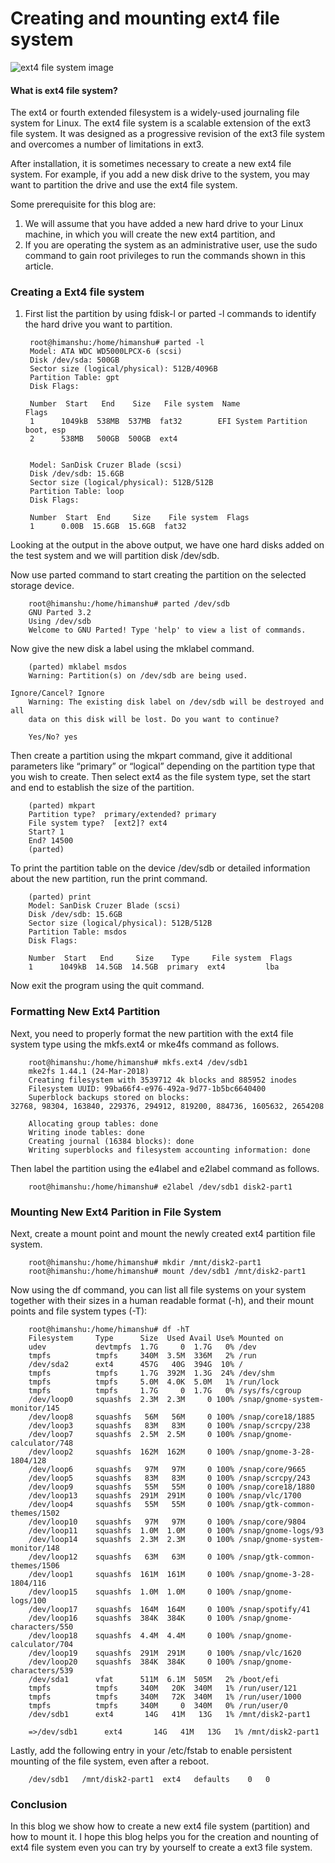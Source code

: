 # Creating and mounting ext4 file system
![ext4 file system image](https://github.com/official-himanshu/LinuxBlog/blob/master/file_system_linux_ext4.png)
#### What is ext4 file system?
The ext4 or fourth extended filesystem is a widely-used journaling file system for Linux. The ext4 file system is a scalable extension of the ext3 file system. It was designed as a progressive revision of the ext3 file system and overcomes a number of limitations in ext3.

After installation, it is sometimes necessary to create a new ext4 file system. For example, if you add a new disk drive to the system, you may want to partition the drive and use the ext4 file system.

Some prerequisite for this blog are:
1. We will assume that you have added a new hard drive to your Linux machine, in which you will create the new ext4 partition, and
2. If you are operating the system as an administrative user, use the sudo command to gain root privileges to run the commands shown in this article.


### Creating a Ext4 file system

1. First list the partition by using fdisk-l or parted -l commands to identify the hard drive you want to partition.

        root@himanshu:/home/himanshu# parted -l
        Model: ATA WDC WD5000LPCX-6 (scsi)
        Disk /dev/sda: 500GB
        Sector size (logical/physical): 512B/4096B
        Partition Table: gpt
        Disk Flags: 

        Number  Start   End    Size   File system  Name                  Flags
        1      1049kB  538MB  537MB  fat32        EFI System Partition  boot, esp
        2      538MB   500GB  500GB  ext4


        Model: SanDisk Cruzer Blade (scsi)
        Disk /dev/sdb: 15.6GB
        Sector size (logical/physical): 512B/512B
        Partition Table: loop
        Disk Flags: 

        Number  Start  End     Size    File system  Flags
        1      0.00B  15.6GB  15.6GB  fat32


Looking at the output in the above output, we have one hard disks added on the test system and we will partition disk /dev/sdb.


Now use parted command to start creating the partition on the selected storage device.

        root@himanshu:/home/himanshu# parted /dev/sdb
        GNU Parted 3.2
        Using /dev/sdb
        Welcome to GNU Parted! Type 'help' to view a list of commands.
        
Now give the new disk a label using the mklabel command.

        (parted) mklabel msdos
        Warning: Partition(s) on /dev/sdb are being used.
                                                                                                                                                                           Ignore/Cancel? Ignore   
        Warning: The existing disk label on /dev/sdb will be destroyed and all
        data on this disk will be lost. Do you want to continue?
                                                                                                                                               
        Yes/No? yes


Then create a partition using the mkpart command, give it additional parameters like “primary” or “logical” depending on the partition type that you wish to create. Then select ext4 as the file system type, set the start and end to establish the size of the partition. 
        
        (parted) mkpart
        Partition type?  primary/extended? primary
        File system type?  [ext2]? ext4
        Start? 1
        End? 14500
        (parted) 


To print the partition table on the device /dev/sdb or detailed information about the new partition, run the print command.

        (parted) print
        Model: SanDisk Cruzer Blade (scsi)
        Disk /dev/sdb: 15.6GB
        Sector size (logical/physical): 512B/512B
        Partition Table: msdos
        Disk Flags: 

        Number  Start   End     Size    Type     File system  Flags
        1      1049kB  14.5GB  14.5GB  primary  ext4         lba

Now exit the program using the quit command.

### Formatting New Ext4 Partition

Next, you need to properly format the new partition with the ext4 file system type using the mkfs.ext4 or mke4fs command as follows.

        root@himanshu:/home/himanshu# mkfs.ext4 /dev/sdb1
        mke2fs 1.44.1 (24-Mar-2018)
        Creating filesystem with 3539712 4k blocks and 885952 inodes
        Filesystem UUID: 99ba66f4-e976-492a-9d77-1b5bc6640400
        Superblock backups stored on blocks: 
	32768, 98304, 163840, 229376, 294912, 819200, 884736, 1605632, 2654208

        Allocating group tables: done                            
        Writing inode tables: done                            
        Creating journal (16384 blocks): done
        Writing superblocks and filesystem accounting information: done   

Then label the partition using the e4label and e2label command as follows.

        root@himanshu:/home/himanshu# e2label /dev/sdb1 disk2-part1
        
### Mounting New Ext4 Parition in File System
Next, create a mount point and mount the newly created ext4 partition file system.

        root@himanshu:/home/himanshu# mkdir /mnt/disk2-part1
        root@himanshu:/home/himanshu# mount /dev/sdb1 /mnt/disk2-part1

Now using the df command, you can list all file systems on your system together with their sizes in a human readable format (-h), and their mount points and file system types (-T):

        root@himanshu:/home/himanshu# df -hT
        Filesystem     Type      Size  Used Avail Use% Mounted on
        udev           devtmpfs  1.7G     0  1.7G   0% /dev
        tmpfs          tmpfs     340M  3.5M  336M   2% /run
        /dev/sda2      ext4      457G   40G  394G  10% /
        tmpfs          tmpfs     1.7G  392M  1.3G  24% /dev/shm 
        tmpfs          tmpfs     5.0M  4.0K  5.0M   1% /run/lock
        tmpfs          tmpfs     1.7G     0  1.7G   0% /sys/fs/cgroup
        /dev/loop0     squashfs  2.3M  2.3M     0 100% /snap/gnome-system-monitor/145
        /dev/loop8     squashfs   56M   56M     0 100% /snap/core18/1885
        /dev/loop3     squashfs   83M   83M     0 100% /snap/scrcpy/238
        /dev/loop7     squashfs  2.5M  2.5M     0 100% /snap/gnome-calculator/748
        /dev/loop2     squashfs  162M  162M     0 100% /snap/gnome-3-28-1804/128
        /dev/loop6     squashfs   97M   97M     0 100% /snap/core/9665
        /dev/loop5     squashfs   83M   83M     0 100% /snap/scrcpy/243
        /dev/loop9     squashfs   55M   55M     0 100% /snap/core18/1880
        /dev/loop13    squashfs  291M  291M     0 100% /snap/vlc/1700
        /dev/loop4     squashfs   55M   55M     0 100% /snap/gtk-common-themes/1502
        /dev/loop10    squashfs   97M   97M     0 100% /snap/core/9804
        /dev/loop11    squashfs  1.0M  1.0M     0 100% /snap/gnome-logs/93
        /dev/loop14    squashfs  2.3M  2.3M     0 100% /snap/gnome-system-monitor/148
        /dev/loop12    squashfs   63M   63M     0 100% /snap/gtk-common-themes/1506
        /dev/loop1     squashfs  161M  161M     0 100% /snap/gnome-3-28-1804/116
        /dev/loop15    squashfs  1.0M  1.0M     0 100% /snap/gnome-logs/100
        /dev/loop17    squashfs  164M  164M     0 100% /snap/spotify/41
        /dev/loop16    squashfs  384K  384K     0 100% /snap/gnome-characters/550
        /dev/loop18    squashfs  4.4M  4.4M     0 100% /snap/gnome-calculator/704
        /dev/loop19    squashfs  291M  291M     0 100% /snap/vlc/1620
        /dev/loop20    squashfs  384K  384K     0 100% /snap/gnome-characters/539
        /dev/sda1      vfat      511M  6.1M  505M   2% /boot/efi
        tmpfs          tmpfs     340M   20K  340M   1% /run/user/121
        tmpfs          tmpfs     340M   72K  340M   1% /run/user/1000
        tmpfs          tmpfs     340M     0  340M   0% /run/user/0
        /dev/sdb1      ext4       14G   41M   13G   1% /mnt/disk2-part1
        
        =>/dev/sdb1      ext4       14G   41M   13G   1% /mnt/disk2-part1

Lastly, add the following entry in your /etc/fstab to enable persistent mounting of the file system, even after a reboot.

        /dev/sdb1   /mnt/disk2-part1  ext4   defaults    0   0
        
### Conclusion
In this blog we show how to create a new ext4 file system (partition) and how to mount it. I hope this blog helps you for the creation and nounting of ext4 file system even you can try by yourself to create a ext3 file system.
